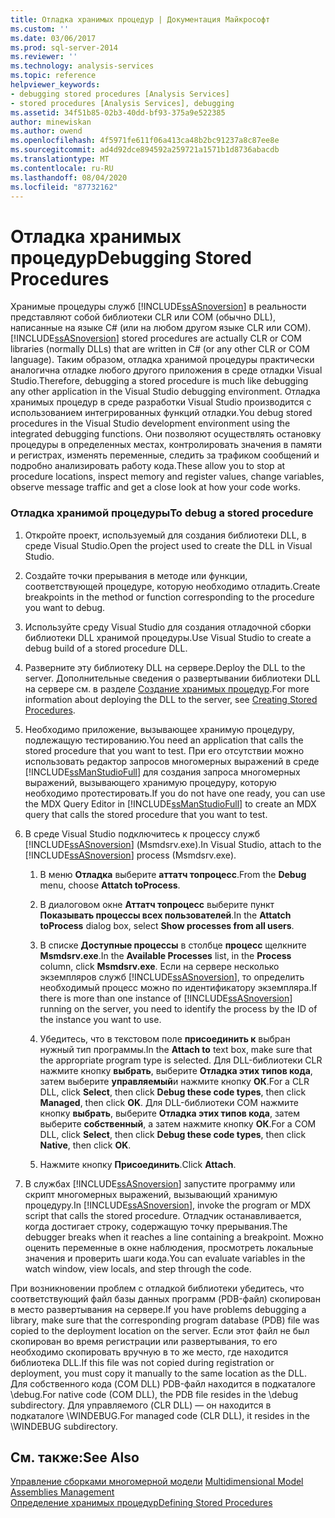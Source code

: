 ```yaml
---
title: Отладка хранимых процедур | Документация Майкрософт
ms.custom: ''
ms.date: 03/06/2017
ms.prod: sql-server-2014
ms.reviewer: ''
ms.technology: analysis-services
ms.topic: reference
helpviewer_keywords:
- debugging stored procedures [Analysis Services]
- stored procedures [Analysis Services], debugging
ms.assetid: 34f51b85-02b3-40dd-bf93-375a9e522385
author: minewiskan
ms.author: owend
ms.openlocfilehash: 4f5971fe611f06a413ca48b2bc91237a8c87ee8e
ms.sourcegitcommit: ad4d92dce894592a259721a1571b1d8736abacdb
ms.translationtype: MT
ms.contentlocale: ru-RU
ms.lasthandoff: 08/04/2020
ms.locfileid: "87732162"
---
```

# <a name="debugging-stored-procedures"></a><span data-ttu-id="513ee-102">Отладка хранимых процедур</span><span class="sxs-lookup"><span data-stu-id="513ee-102">Debugging Stored Procedures</span></span>
  <span data-ttu-id="513ee-103">Хранимые процедуры служб [!INCLUDE[ssASnoversion](../../includes/ssasnoversion-md.md)] в реальности представляют собой библиотеки CLR или COM (обычно DLL), написанные на языке C# (или на любом другом языке CLR или COM).</span><span class="sxs-lookup"><span data-stu-id="513ee-103">[!INCLUDE[ssASnoversion](../../includes/ssasnoversion-md.md)] stored procedures are actually CLR or COM libraries (normally DLLs) that are written in C# (or any other CLR or COM language).</span></span> <span data-ttu-id="513ee-104">Таким образом, отладка хранимой процедуры практически аналогична отладке любого другого приложения в среде отладки Visual Studio.</span><span class="sxs-lookup"><span data-stu-id="513ee-104">Therefore, debugging a stored procedure is much like debugging any other application in the Visual Studio debugging environment.</span></span> <span data-ttu-id="513ee-105">Отладка хранимых процедур в среде разработки Visual Studio производится с использованием интегрированных функций отладки.</span><span class="sxs-lookup"><span data-stu-id="513ee-105">You debug stored procedures in the Visual Studio development environment using the integrated debugging functions.</span></span> <span data-ttu-id="513ee-106">Они позволяют осуществлять остановку процедуры в определенных местах, контролировать значения в памяти и регистрах, изменять переменные, следить за трафиком сообщений и подробно анализировать работу кода.</span><span class="sxs-lookup"><span data-stu-id="513ee-106">These allow you to stop at procedure locations, inspect memory and register values, change variables, observe message traffic and get a close look at how your code works.</span></span>  
  
### <a name="to-debug-a-stored-procedure"></a><span data-ttu-id="513ee-107">Отладка хранимой процедуры</span><span class="sxs-lookup"><span data-stu-id="513ee-107">To debug a stored procedure</span></span>  
  
1.  <span data-ttu-id="513ee-108">Откройте проект, используемый для создания библиотеки DLL, в среде Visual Studio.</span><span class="sxs-lookup"><span data-stu-id="513ee-108">Open the project used to create the DLL in Visual Studio.</span></span>  
  
2.  <span data-ttu-id="513ee-109">Создайте точки прерывания в методе или функции, соответствующей процедуре, которую необходимо отладить.</span><span class="sxs-lookup"><span data-stu-id="513ee-109">Create breakpoints in the method or function corresponding to the procedure you want to debug.</span></span>  
  
3.  <span data-ttu-id="513ee-110">Используйте среду Visual Studio для создания отладочной сборки библиотеки DLL хранимой процедуры.</span><span class="sxs-lookup"><span data-stu-id="513ee-110">Use Visual Studio to create a debug build of a stored procedure DLL.</span></span>  
  
4.  <span data-ttu-id="513ee-111">Разверните эту библиотеку DLL на сервере.</span><span class="sxs-lookup"><span data-stu-id="513ee-111">Deploy the DLL to the server.</span></span> <span data-ttu-id="513ee-112">Дополнительные сведения о развертывании библиотеки DLL на сервере см. в разделе [Создание хранимых процедур](creating-stored-procedures.md).</span><span class="sxs-lookup"><span data-stu-id="513ee-112">For more information about deploying the DLL to the server, see [Creating Stored Procedures](creating-stored-procedures.md).</span></span>  
  
5.  <span data-ttu-id="513ee-113">Необходимо приложение, вызывающее хранимую процедуру, подлежащую тестированию.</span><span class="sxs-lookup"><span data-stu-id="513ee-113">You need an application that calls the stored procedure that you want to test.</span></span> <span data-ttu-id="513ee-114">При его отсутствии можно использовать редактор запросов многомерных выражений в среде [!INCLUDE[ssManStudioFull](../../includes/ssmanstudiofull-md.md)] для создания запроса многомерных выражений, вызывающего хранимую процедуру, которую необходимо протестировать.</span><span class="sxs-lookup"><span data-stu-id="513ee-114">If you do not have one ready, you can use the MDX Query Editor in [!INCLUDE[ssManStudioFull](../../includes/ssmanstudiofull-md.md)] to create an MDX query that calls the stored procedure that you want to test.</span></span>  
  
6.  <span data-ttu-id="513ee-115">В среде Visual Studio подключитесь к процессу служб [!INCLUDE[ssASnoversion](../../includes/ssasnoversion-md.md)] (Msmdsrv.exe).</span><span class="sxs-lookup"><span data-stu-id="513ee-115">In Visual Studio, attach to the [!INCLUDE[ssASnoversion](../../includes/ssasnoversion-md.md)] process (Msmdsrv.exe).</span></span>  
  
    1.  <span data-ttu-id="513ee-116">В меню **Отладка** выберите **аттатч топроцесс**.</span><span class="sxs-lookup"><span data-stu-id="513ee-116">From the **Debug** menu, choose **Attatch toProcess**.</span></span>  
  
    2.  <span data-ttu-id="513ee-117">В диалоговом окне **Аттатч топроцесс** выберите пункт **Показывать процессы всех пользователей**.</span><span class="sxs-lookup"><span data-stu-id="513ee-117">In the **Attatch toProcess** dialog box, select **Show processes from all users**.</span></span>  
  
    3.  <span data-ttu-id="513ee-118">В списке **Доступные процессы** в столбце **процесс** щелкните **Msmdsrv.exe**.</span><span class="sxs-lookup"><span data-stu-id="513ee-118">In the **Available Processes** list, in the **Process** column, click **Msmdsrv.exe**.</span></span> <span data-ttu-id="513ee-119">Если на сервере несколько экземпляров служб [!INCLUDE[ssASnoversion](../../includes/ssasnoversion-md.md)], то определить необходимый процесс можно по идентификатору экземпляра.</span><span class="sxs-lookup"><span data-stu-id="513ee-119">If there is more than one instance of [!INCLUDE[ssASnoversion](../../includes/ssasnoversion-md.md)] running on the server, you need to identify the process by the ID of the instance you want to use.</span></span>  
  
    4.  <span data-ttu-id="513ee-120">Убедитесь, что в текстовом поле **присоединить к** выбран нужный тип программы.</span><span class="sxs-lookup"><span data-stu-id="513ee-120">In the **Attach to** text box, make sure that the appropriate program type is selected.</span></span> <span data-ttu-id="513ee-121">Для DLL-библиотеки CLR нажмите кнопку **выбрать**, выберите **Отладка этих типов кода**, затем выберите **управляемый**и нажмите кнопку **ОК**.</span><span class="sxs-lookup"><span data-stu-id="513ee-121">For a CLR DLL, click **Select**, then click **Debug these code types**, then click **Managed**, then click **OK**.</span></span> <span data-ttu-id="513ee-122">Для DLL-библиотеки COM нажмите кнопку **выбрать**, выберите **Отладка этих типов кода**, затем выберите **собственный**, а затем нажмите кнопку **ОК**.</span><span class="sxs-lookup"><span data-stu-id="513ee-122">For a COM DLL, click **Select**, then click **Debug these code types**, then click **Native**, then click **OK**.</span></span>  
  
    5.  <span data-ttu-id="513ee-123">Нажмите кнопку **Присоединить**.</span><span class="sxs-lookup"><span data-stu-id="513ee-123">Click **Attach**.</span></span>  
  
7.  <span data-ttu-id="513ee-124">В службах [!INCLUDE[ssASnoversion](../../includes/ssasnoversion-md.md)] запустите программу или скрипт многомерных выражений, вызывающий хранимую процедуру.</span><span class="sxs-lookup"><span data-stu-id="513ee-124">In [!INCLUDE[ssASnoversion](../../includes/ssasnoversion-md.md)], invoke the program or MDX script that calls the stored procedure.</span></span> <span data-ttu-id="513ee-125">Отладчик останавливается, когда достигает строку, содержащую точку прерывания.</span><span class="sxs-lookup"><span data-stu-id="513ee-125">The debugger breaks when it reaches a line containing a breakpoint.</span></span> <span data-ttu-id="513ee-126">Можно оценить переменные в окне наблюдения, просмотреть локальные значения и проверить шаги кода.</span><span class="sxs-lookup"><span data-stu-id="513ee-126">You can evaluate variables in the watch window, view locals, and step through the code.</span></span>  
  
 <span data-ttu-id="513ee-127">При возникновении проблем с отладкой библиотеки убедитесь, что соответствующий файл базы данных программ (PDB-файл) скопирован в место развертывания на сервере.</span><span class="sxs-lookup"><span data-stu-id="513ee-127">If you have problems debugging a library, make sure that the corresponding program database (PDB) file was copied to the deployment location on the server.</span></span> <span data-ttu-id="513ee-128">Если этот файл не был скопирован во время регистрации или развертывания, то его необходимо скопировать вручную в то же место, где находится библиотека DLL.</span><span class="sxs-lookup"><span data-stu-id="513ee-128">If this file was not copied during registration or deployment, you must copy it manually to the same location as the DLL.</span></span> <span data-ttu-id="513ee-129">Для собственного кода (COM DLL) PDB-файл находится в подкаталоге \debug.</span><span class="sxs-lookup"><span data-stu-id="513ee-129">For native code (COM DLL), the PDB file resides in the \debug subdirectory.</span></span> <span data-ttu-id="513ee-130">Для управляемого (CLR DLL) — он находится в подкаталоге \WINDEBUG.</span><span class="sxs-lookup"><span data-stu-id="513ee-130">For managed code (CLR DLL), it resides in the \WINDEBUG subdirectory.</span></span>  
  
## <a name="see-also"></a><span data-ttu-id="513ee-131">См. также:</span><span class="sxs-lookup"><span data-stu-id="513ee-131">See Also</span></span>  
 <span data-ttu-id="513ee-132">[Управление сборками многомерной модели](../multidimensional-models/multidimensional-model-assemblies-management.md) </span><span class="sxs-lookup"><span data-stu-id="513ee-132">[Multidimensional Model Assemblies Management](../multidimensional-models/multidimensional-model-assemblies-management.md) </span></span>  
 [<span data-ttu-id="513ee-133">Определение хранимых процедур</span><span class="sxs-lookup"><span data-stu-id="513ee-133">Defining Stored Procedures</span></span>](defining-stored-procedures.md)  
  
  
